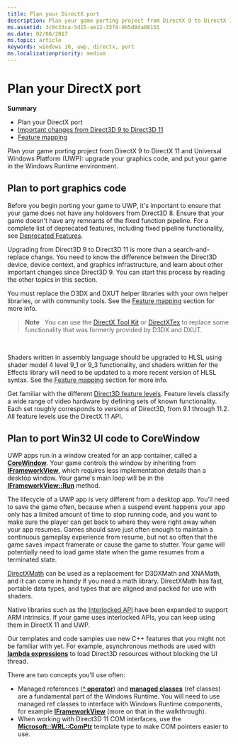 ```yaml
---
title: Plan your DirectX port
description: Plan your game porting project from DirectX 9 to DirectX 11 and Universal Windows Platform (UWP)-- upgrade your graphics code, and put your game in the Windows Runtime environment.
ms.assetid: 3c0c33ca-5d15-ae12-33f8-9b5d8da08155
ms.date: 02/08/2017
ms.topic: article
keywords: windows 10, uwp, directx, port
ms.localizationpriority: medium
---
```

# Plan your DirectX port



**Summary**

-   Plan your DirectX port
-   [Important changes from Direct3D 9 to Direct3D 11](understand-direct3d-11-1-concepts.md)
-   [Feature mapping](feature-mapping.md)


Plan your game porting project from DirectX 9 to DirectX 11 and Universal Windows Platform (UWP): upgrade your graphics code, and put your game in the Windows Runtime environment.

## Plan to port graphics code


Before you begin porting your game to UWP, it's important to ensure that your game does not have any holdovers from Direct3D 8. Ensure that your game doesn't have any remnants of the fixed function pipeline. For a complete list of deprecated features, including fixed pipeline functionality, see [Deprecated Features](/windows/desktop/direct3d10/d3d10-graphics-programming-guide-api-features-deprecated).

Upgrading from Direct3D 9 to Direct3D 11 is more than a search-and-replace change. You need to know the difference between the Direct3D device, device context, and graphics infrastructure, and learn about other important changes since Direct3D 9. You can start this process by reading the other topics in this section.

You must replace the D3DX and DXUT helper libraries with your own helper libraries, or with community tools. See the [Feature mapping](feature-mapping.md) section for more info.

> **Note**   You can use the [DirectX Tool Kit](https://github.com/Microsoft/DirectXTK) or [DirectXTex](https://github.com/Microsoft/DirectXTex) to replace some functionality that was formerly provided by D3DX and DXUT.

 

Shaders written in assembly language should be upgraded to HLSL using shader model 4 level 9\_1 or 9\_3 functionality, and shaders written for the Effects library will need to be updated to a more recent version of HLSL syntax. See the [Feature mapping](feature-mapping.md) section for more info.

Get familiar with the different [Direct3D feature levels](/windows/desktop/direct3d11/overviews-direct3d-11-devices-downlevel-intro). Feature levels classify a wide range of video hardware by defining sets of known functionality. Each set roughly corresponds to versions of Direct3D, from 9.1 through 11.2. All feature levels use the DirectX 11 API.

## Plan to port Win32 UI code to CoreWindow


UWP apps run in a window created for an app container, called a [**CoreWindow**](/uwp/api/Windows.UI.Core.CoreWindow). Your game controls the window by inheriting from [**IFrameworkView**](/uwp/api/Windows.ApplicationModel.Core.IFrameworkView), which requires less implementation details than a desktop window. Your game's main loop will be in the [**IFrameworkView::Run**](/uwp/api/windows.applicationmodel.core.iframeworkview.run) method.

The lifecycle of a UWP app is very different from a desktop app. You'll need to save the game often, because when a suspend event happens your app only has a limited amount of time to stop running code, and you want to make sure the player can get back to where they were right away when your app resumes. Games should save just often enough to maintain a continuous gameplay experience from resume, but not so often that the game saves impact framerate or cause the game to stutter. Your game will potentially need to load game state when the game resumes from a terminated state.

[DirectXMath](/windows/desktop/dxmath/ovw-xnamath-progguide) can be used as a replacement for D3DXMath and XNAMath, and it can come in handy if you need a math library. DirectXMath has fast, portable data types, and types that are aligned and packed for use with shaders.

Native libraries such as the [Interlocked API](/windows/desktop/Sync/what-s-new-in-synchronization) have been expanded to support ARM intrinsics. If your game uses interlocked APIs, you can keep using them in DirectX 11 and UWP.

Our templates and code samples use new C++ features that you might not be familiar with yet. For example, asynchronous methods are used with [**lambda expressions**](/cpp/cpp/lambda-expressions-in-cpp) to load Direct3D resources without blocking the UI thread.

There are two concepts you'll use often:

-   Managed references ([**^ operator**](/cpp/windows/handle-to-object-operator-hat-cpp-component-extensions)) and [**managed classes**](/cpp/windows/classes-and-structs-cpp-component-extensions) (ref classes) are a fundamental part of the Windows Runtime. You will need to use managed ref classes to interface with Windows Runtime components, for example [**IFrameworkView**](/uwp/api/Windows.ApplicationModel.Core.IFrameworkView) (more on that in the walkthrough).
-   When working with Direct3D 11 COM interfaces, use the [**Microsoft::WRL::ComPtr**](/cpp/windows/comptr-class) template type to make COM pointers easier to use.

 

 